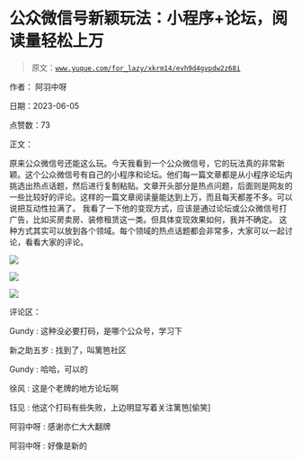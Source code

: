 # 公众微信号新颖玩法：小程序+论坛，阅读量轻松上万

> 原文：[`www.yuque.com/for_lazy/xkrm14/evh9d4gvpdw2z68i`](https://www.yuque.com/for_lazy/xkrm14/evh9d4gvpdw2z68i)

作者： 阿羽中呀

日期：2023-06-05

点赞数：73

正文：

原来公众微信号还能这么玩。今天我看到一个公众微信号，它的玩法真的非常新颖。这个公众微信号有自己的小程序和论坛。他们每一篇文章都是从小程序论坛内挑选出热点话题，然后进行复制粘贴。文章开头部分是热点问题，后面则是网友的一些比较好的评论。这样的一篇文章阅读量能达到上万，而且每天都差不多。可以说把互动性拉满了。 我看了一下他的变现方式，应该是通过论坛或公众微信号打广告，比如买房卖房、装修租赁这一类。但具体变现效果如何，我并不确定。 这种方式其实可以放到各个领域。每个领域的热点话题都会非常多，大家可以一起讨论，看看大家的评论。

![](img/02038938f18a53a200c25d65a0d78af2.png)

![](img/01b0a1de8a374ca1f0a889f9edf38dc4.png)

![](img/4308cd3e38381da357bd91269036e9f3.png)

评论区：

Gundy : 这种没必要打码，是哪个公众号，学习下

新之助五岁 : 找到了，叫篱笆社区

Gundy : 哈哈，可以的

徐风 : 这是个老牌的地方论坛啊

钰见 : 他这个打码有些失败，上边明显写着关注篱笆[偷笑]

阿羽中呀 : 感谢亦仁大大翻牌

阿羽中呀 : 好像是新的



